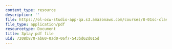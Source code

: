 ```yaml
---
content_type: resource
description: ''
file: https://ol-ocw-studio-app-qa.s3.amazonaws.com/courses/8-01sc-classical-mechanics-fall-2016/7208b870ab600ad006f7543bd62d015d_z5JfWSocZUQ.pdf
file_type: application/pdf
resourcetype: Document
title: 3play pdf file
uid: 7208b870-ab60-0ad0-06f7-543bd62d015d
---
```


